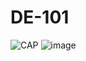 # DE-101

![САР](https://github.com/Hairack/DE-101/assets/29675275/cab0798f-2b8b-40a9-bd90-c6e3039f1c40)
![image](https://github.com/Hairack/DE-101/assets/29675275/2413f6fa-b828-400a-91c0-54d2c02af650)

